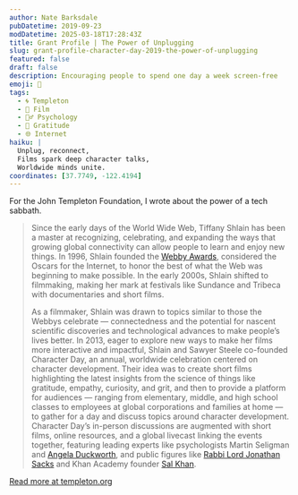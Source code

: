 ```yaml
---
author: Nate Barksdale
pubDatetime: 2019-09-23
modDatetime: 2025-03-18T17:28:43Z
title: Grant Profile | The Power of Unplugging
slug: grant-profile-character-day-2019-the-power-of-unplugging
featured: false
draft: false
description: Encouraging people to spend one day a week screen-free
emoji: 🔌
tags:
  - 🌀 Templeton
  - 🎥 Film
  - 🧘‍♂️ Psychology
  - 🙏 Gratitude
  - 🌐 Internet
haiku: |
  Unplug, reconnect,  
  Films spark deep character talks,  
  Worldwide minds unite.
coordinates: [37.7749, -122.4194]
---
```


For the John Templeton Foundation, I wrote about the power of a tech sabbath.

> Since the early days of the World Wide Web, Tiffany Shlain has been a master at recognizing, celebrating, and expanding the ways that growing global connectivity can allow people to learn and enjoy new things. In 1996, Shlain founded the [Webby Awards](https://www.webbyawards.com), considered the Oscars for the Internet, to honor the best of what the Web was beginning to make possible. In the early 2000s, Shlain shifted to filmmaking, making her mark at festivals like Sundance and Tribeca with documentaries and short films.
>
> As a filmmaker, Shlain was drawn to topics similar to those the Webbys celebrate — connectedness and the potential for nascent scientific discoveries and technological advances to make people’s lives better. In 2013, eager to explore new ways to make her films more interactive and impactful, Shlain and Sawyer Steele co-founded Character Day, an annual, worldwide celebration centered on character development. Their idea was to create short films highlighting the latest insights from the science of things like gratitude, empathy, curiosity, and grit, and then to provide a platform for audiences — ranging from elementary, middle, and high school classes to employees at global corporations and families at home — to gather for a day and discuss topics around character development. Character Day’s in-person discussions are augmented with short films, online resources, and a global livecast linking the events together, featuring leading experts like psychologists Martin Seligman and [Angela Duckworth](https://angeladuckworth.com), and public figures like [Rabbi Lord Jonathan Sacks](http://rabbisacks.org) and Khan Academy founder [Sal Khan](https://www.ted.com/speakers/salman_khan).

[Read more at templeton.org](https://www.templeton.org/grant/cultivatingcharacter-a-global-movement-to-cultivate-character-both-online-and-off-through-living-24-6)
